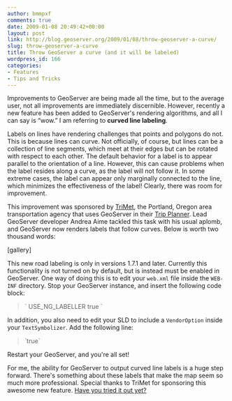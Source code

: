 ```yaml
---
author: bmmpxf
comments: true
date: 2009-01-08 20:49:42+00:00
layout: post
link: http://blog.geoserver.org/2009/01/08/throw-geoserver-a-curve/
slug: throw-geoserver-a-curve
title: Throw GeoServer a curve (and it will be labeled)
wordpress_id: 166
categories:
- Features
- Tips and Tricks
---
```


Improvements to GeoServer are being made all the time, but to the average user, not all improvements are immediately discernible.  However, recently a new feature has been added to GeoServer's rendering algorithms, and all I can say is “wow.”  I am referring to **curved line labeling**.

Labels on lines have rendering challenges that points and polygons do not.  This is because lines can curve.  Not officially, of course, but lines can be a collection of line segments, which meet at their edges but can be rotated with respect to each other.  The default behavior for a label is to appear parallel to the orientation of a line.  However, this can cause problems when the label resides along a curve, as the label will not follow it.  In some extreme cases, the label can appear only marginally connected to the line, which minimizes the effectiveness of the label!  Clearly, there was room for improvement.

This improvement was sponsored by [TriMet](http://trimet.org), the Portland, Oregon area transportation agency that uses GeoServer in their [Trip Planner](http://maps.trimet.org).  Lead GeoServer developer Andrea Aime tackled this task with his usual aplomb, and GeoServer now renders labels that follow curves.  Below is worth two thousand words:

[gallery]
  


This new road labeling is only in versions 1.7.1 and later.  Currently this functionality is not turned on by default, but is instead must be enabled in GeoServer.  One way of doing this is to edit your `web.xml` file inside the `WEB-INF` directory.  Stop your GeoServer instance, and insert the following code block:


<blockquote>`<context-param>
<param-name>USE_NG_LABELLER</param-name>
<param-value>true</param-value>
</context-param> `</blockquote>


In addition, you also need to edit your SLD to include a `VendorOption` inside your `TextSymbolizer`.  Add the following line:


<blockquote>`<VendorOption name="followLine">true</VendorOption>`</blockquote>


Restart your GeoServer, and you're all set!

For me, the ability for GeoServer to output curved line labels is a huge step forward.  There's something about these labels that make the map seem so much more professional.  Special thanks to TriMet for sponsoring this awesome new feature.  [Have you tried it out yet?](http://geoserver.org/display/GEOS/Stable)
